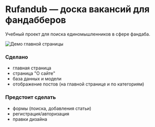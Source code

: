 # Rufandub — доска вакансий для фандабберов

Учебный проект для поиска единомышленников в сфере фандаба.

![Демо главной страницы](https://i.ibb.co/T2SQnNB/Screenshot-2022-07-16-at-15-23-06.png "Демо главной страницы")

### Сделано

* главная страница
* страница "О сайте"
* база данных и модели
* отображение постов (на главной странице и по категориям)

### Предстоит сделать

* формы (поиска, добавления статьи)
* регистрация/авторизация
* правки дизайна
